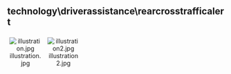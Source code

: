 ## technology\driverassistance\rearcrosstrafficalert
<div class="col" style="display: inline-block; width: 16.66%; padding: 5px; box-sizing: border-box; text-align: center;">
<img src="https://media.evkx.net/multimedia/technology/driverassistance/rearcrosstrafficalert/illustration_xst.jpg" class="img-thumbnail" alt="illustration.jpg">
illustration.jpg
</div>
<div class="col" style="display: inline-block; width: 16.66%; padding: 5px; box-sizing: border-box; text-align: center;">
<img src="https://media.evkx.net/multimedia/technology/driverassistance/rearcrosstrafficalert/illustration2_xst.jpg" class="img-thumbnail" alt="illustration2.jpg">
illustration2.jpg
</div>
